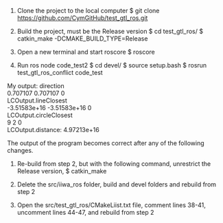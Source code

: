 

1. Clone the project to the local computer
$ git clone https://github.com/CymGitHub/test_gtl_ros.git

2. Build the project, must be the Release version
$ cd test_gtl_ros/
$ catkin_make -DCMAKE_BUILD_TYPE=Release

3. Open a new terminal and start roscore
$ roscore

4. Run ros node code_test2
$ cd devel/
$ source setup.bash
$ rosrun test_gtl_ros_conflict code_test


My output:
direction  
0.707107  0.707107  0  
LCOutput.lineClosest  
-3.51583e+16  -3.51583e+16  0  
LCOutput.circleClosest  
9  2  0  
LCOutput.distance:  4.97213e+16

The output of the program becomes correct after any of the following changes.

1. Re-build from step 2, but with the following command, unrestrict the Release version,
$ catkin_make

2. Delete the src/iiwa_ros folder, build and devel folders and rebuild from step 2

3. Open the src/test_gtl_ros/CMakeLiist.txt file, comment lines 38-41, uncomment lines 44-47, and rebuild from step 2


